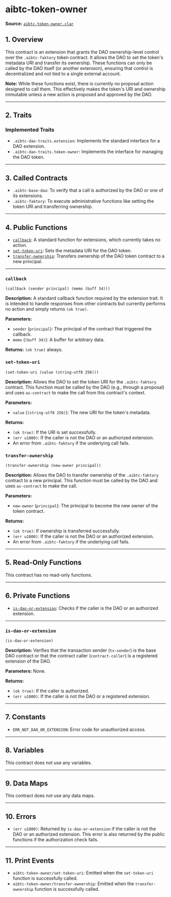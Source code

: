 # aibtc-token-owner

**Source:** [`aibtc-token-owner.clar`](../../../../contracts/dao/extensions/aibtc-token-owner.clar)

## 1. Overview

This contract is an extension that grants the DAO ownership-level control over the `.aibtc-faktory` token contract. It allows the DAO to set the token's metadata URI and transfer its ownership. These functions can only be called by the DAO itself (or another extension), ensuring that control is decentralized and not tied to a single external account.

**Note:** While these functions exist, there is currently no proposal action designed to call them. This effectively makes the token's URI and ownership immutable unless a new action is proposed and approved by the DAO.

---

## 2. Traits

### Implemented Traits
- `.aibtc-dao-traits.extension`: Implements the standard interface for a DAO extension.
- `.aibtc-dao-traits.token-owner`: Implements the interface for managing the DAO token.

---

## 3. Called Contracts

- `.aibtc-base-dao`: To verify that a call is authorized by the DAO or one of its extensions.
- `.aibtc-faktory`: To execute administrative functions like setting the token URI and transferring ownership.

---

## 4. Public Functions

- [`callback`](#callback): A standard function for extensions, which currently takes no action.
- [`set-token-uri`](#set-token-uri): Sets the metadata URI for the DAO token.
- [`transfer-ownership`](#transfer-ownership): Transfers ownership of the DAO token contract to a new principal.

---

### `callback`

`(callback (sender principal) (memo (buff 34)))`

**Description:**
A standard callback function required by the extension trait. It is intended to handle responses from other contracts but currently performs no action and simply returns `(ok true)`.

**Parameters:**
- `sender` (`principal`): The principal of the contract that triggered the callback.
- `memo` (`(buff 34)`): A buffer for arbitrary data.

**Returns:**
`(ok true)` always.

### `set-token-uri`

`(set-token-uri (value (string-utf8 256)))`

**Description:**
Allows the DAO to set the token URI for the `.aibtc-faktory` contract. This function must be called by the DAO (e.g., through a proposal) and uses `as-contract` to make the call from this contract's context.

**Parameters:**
- `value` (`(string-utf8 256)`): The new URI for the token's metadata.

**Returns:**
- `(ok true)`: If the URI is set successfully.
- `(err u1800)`: If the caller is not the DAO or an authorized extension.
- An error from `.aibtc-faktory` if the underlying call fails.

### `transfer-ownership`

`(transfer-ownership (new-owner principal))`

**Description:**
Allows the DAO to transfer ownership of the `.aibtc-faktory` contract to a new principal. This function must be called by the DAO and uses `as-contract` to make the call.

**Parameters:**
- `new-owner` (`principal`): The principal to become the new owner of the token contract.

**Returns:**
- `(ok true)`: If ownership is transferred successfully.
- `(err u1800)`: If the caller is not the DAO or an authorized extension.
- An error from `.aibtc-faktory` if the underlying call fails.

---

## 5. Read-Only Functions

This contract has no read-only functions.

---

## 6. Private Functions

- [`is-dao-or-extension`](#is-dao-or-extension): Checks if the caller is the DAO or an authorized extension.

---

### `is-dao-or-extension`

`(is-dao-or-extension)`

**Description:**
Verifies that the transaction sender (`tx-sender`) is the base DAO contract or that the contract caller (`contract-caller`) is a registered extension of the DAO.

**Parameters:**
None.

**Returns:**
- `(ok true)`: If the caller is authorized.
- `(err u1800)`: If the caller is not the DAO or a registered extension.

---

## 7. Constants

- `ERR_NOT_DAO_OR_EXTENSION`: Error code for unauthorized access.

---

## 8. Variables

This contract does not use any variables.

---

## 9. Data Maps

This contract does not use any data maps.

---

## 10. Errors

- `(err u1800)`: Returned by `is-dao-or-extension` if the caller is not the DAO or an authorized extension. This error is also returned by the public functions if the authorization check fails.

---

## 11. Print Events

- `aibtc-token-owner/set-token-uri`: Emitted when the `set-token-uri` function is successfully called.
- `aibtc-token-owner/transfer-ownership`: Emitted when the `transfer-ownership` function is successfully called.
